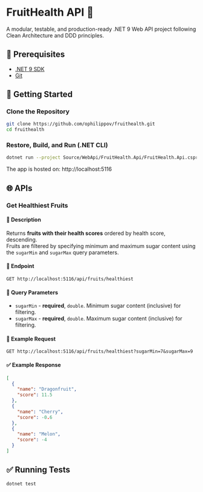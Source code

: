# FruitHealth API 🍎

A modular, testable, and production-ready .NET 9 Web API project following Clean Architecture and DDD principles.

## 🔧 Prerequisites

- [.NET 9 SDK](https://dotnet.microsoft.com/en-us/download/dotnet/9.0)
- [Git](https://git-scm.com/)

## 🚀 Getting Started

### Clone the Repository

```bash
git clone https://github.com/ophilippov/fruithealth.git
cd fruithealth
```

### Restore, Build, and Run (.NET CLI)

```bash
dotnet run --project Source/WebApi/FruitHealth.Api/FruitHealth.Api.csproj
```

The app is hosted on: http://localhost:5116

## 🌐 APIs

### Get Healthiest Fruits

#### 📝 Description

Returns **fruits with their health scores** ordered by health score, descending.  
Fruits are filtered by specifying minimum and maximum sugar content using the `sugarMin` and `sugarMax` query parameters.

#### 🔗 Endpoint
```
GET http://localhost:5116/api/fruits/healthiest
```

#### 🧾 Query Parameters
- `sugarMin` - **required**, `double`. Minimum sugar content (inclusive) for filtering.
- `sugarMax` - **required**, `double`. Maximum sugar content (inclusive) for filtering.

#### 📌 Example Request

```
GET http://localhost:5116/api/fruits/healthiest?sugarMin=7&sugarMax=9
```
#### ✅ Example Response

```json
[
  {
    "name": "Dragonfruit",
    "score": 11.5
  },
  {
    "name": "Cherry",
    "score": -0.6
  },
  {
    "name": "Melon",
    "score": -4
  }
]
```


## ✅ Running Tests

```bash
dotnet test
```
